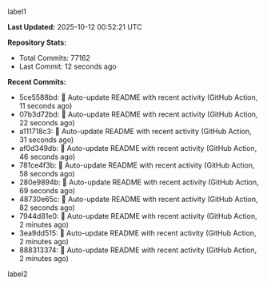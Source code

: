 
label1 
<!-- ACTIVITY_START -->
**Last Updated:** 2025-10-12 00:52:21 UTC

**Repository Stats:**
- Total Commits: 77162
- Last Commit: 12 seconds ago

**Recent Commits:**
- 5ce5588bd: 🤖 Auto-update README with recent activity (GitHub Action, 11 seconds ago)
- 07b3d72bd: 🤖 Auto-update README with recent activity (GitHub Action, 22 seconds ago)
- a111718c3: 🤖 Auto-update README with recent activity (GitHub Action, 31 seconds ago)
- af0d349db: 🤖 Auto-update README with recent activity (GitHub Action, 46 seconds ago)
- 781ce4f3b: 🤖 Auto-update README with recent activity (GitHub Action, 58 seconds ago)
- 280e9894b: 🤖 Auto-update README with recent activity (GitHub Action, 69 seconds ago)
- 48730e65c: 🤖 Auto-update README with recent activity (GitHub Action, 82 seconds ago)
- 7944d81e0: 🤖 Auto-update README with recent activity (GitHub Action, 2 minutes ago)
- 3ea9dd515: 🤖 Auto-update README with recent activity (GitHub Action, 2 minutes ago)
- 888313374: 🤖 Auto-update README with recent activity (GitHub Action, 2 minutes ago)
<!-- ACTIVITY_END -->

label2
